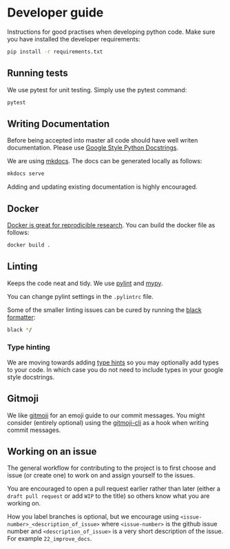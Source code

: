 # Developer guide

Instructions for good practises when developing python code.
Make sure you have installed the developer requirements:

```bash
pip install -r requirements.txt
```

## Running tests

We use pytest for unit testing.
Simply use the pytest command:

```bash
pytest
```

## Writing Documentation

Before being accepted into master all code should have well writen documentation.
Please use [Google Style Python Docstrings](https://sphinxcontrib-napoleon.readthedocs.io/en/latest/example_google.html).

We are using [mkdocs](https://www.mkdocs.org/#getting-started).
The docs can be generated locally as follows:

```bash
mkdocs serve
```

Adding and updating existing documentation is highly encouraged.

## Docker

[Docker is great for reprodicible research](https://reproducible-analysis-workshop.readthedocs.io/en/latest/8.Intro-Docker.html).
You can build the docker file as follows:

```bash
docker build .
```

## Linting

Keeps the code neat and tidy.
We use [pylint](https://www.pylint.org/) and [mypy](http://mypy-lang.org/).

You can change pylint settings in the `.pylintrc` file.

Some of the smaller linting issues can be cured by running the [black formatter](https://github.com/psf/black):

```bash
black */
```

### Type hinting

We are moving towards adding [type hints](https://docs.python.org/3.7/library/typing.html) so you may optionally add types to your code.
In which case you do not need to include types in your google style docstrings.


## Gitmoji
We like [gitmoji](https://gitmoji.carloscuesta.me/) for an emoji guide to our commit messages.
You might consider (entirely optional) using the [gitmoji-cli](https://github.com/carloscuesta/gitmoji-cli) as a hook when writing commit messages.

## Working on an issue
The general workflow for contributing to the project is to first choose and issue (or create one) to work on and assign yourself to the issues.

You are encouraged to open a pull request earlier rather than later (either a `draft pull request` or add `WIP` to the title) so others know what you are working on.

How you label branches is optional, but we encourage using `<issue-number>_<description_of_issue>` where `<issue-number>` is the github issue number and `<description_of_issue>` is a very short description of the issue. For example `22_improve_docs`.
